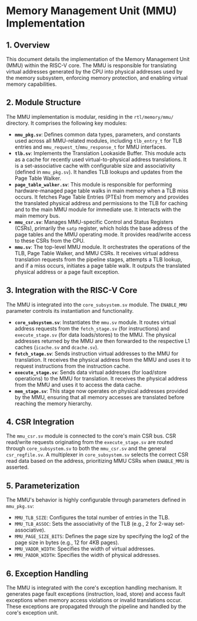 # Memory Management Unit (MMU) Implementation

## 1. Overview

This document details the implementation of the Memory Management Unit (MMU) within the RISC-V core. The MMU is responsible for translating virtual addresses generated by the CPU into physical addresses used by the memory subsystem, enforcing memory protection, and enabling virtual memory capabilities.

## 2. Module Structure

The MMU implementation is modular, residing in the `rtl/memory/mmu/` directory. It comprises the following key modules:

-   **`mmu_pkg.sv`**: Defines common data types, parameters, and constants used across all MMU-related modules, including `tlb_entry_t` for TLB entries and `mmu_request_t`/`mmu_response_t` for MMU interfaces.
-   **`tlb.sv`**: Implements the Translation Lookaside Buffer. This module acts as a cache for recently used virtual-to-physical address translations. It is a set-associative cache with configurable size and associativity (defined in `mmu_pkg.sv`). It handles TLB lookups and updates from the Page Table Walker.
-   **`page_table_walker.sv`**: This module is responsible for performing hardware-managed page table walks in main memory when a TLB miss occurs. It fetches Page Table Entries (PTEs) from memory and provides the translated physical address and permissions to the TLB for caching and to the main MMU module for immediate use. It interacts with the main memory bus.
-   **`mmu_csr.sv`**: Manages MMU-specific Control and Status Registers (CSRs), primarily the `satp` register, which holds the base address of the page tables and the MMU operating mode. It provides read/write access to these CSRs from the CPU.
-   **`mmu.sv`**: The top-level MMU module. It orchestrates the operations of the TLB, Page Table Walker, and MMU CSRs. It receives virtual address translation requests from the pipeline stages, attempts a TLB lookup, and if a miss occurs, initiates a page table walk. It outputs the translated physical address or a page fault exception.

## 3. Integration with the RISC-V Core

The MMU is integrated into the `core_subsystem.sv` module. The `ENABLE_MMU` parameter controls its instantiation and functionality.

-   **`core_subsystem.sv`**: Instantiates the `mmu.sv` module. It routes virtual address requests from the `fetch_stage.sv` (for instructions) and `execute_stage.sv` (for data loads/stores) to the MMU. The physical addresses returned by the MMU are then forwarded to the respective L1 caches (`icache.sv` and `dcache.sv`).
-   **`fetch_stage.sv`**: Sends instruction virtual addresses to the MMU for translation. It receives the physical address from the MMU and uses it to request instructions from the instruction cache.
-   **`execute_stage.sv`**: Sends data virtual addresses (for load/store operations) to the MMU for translation. It receives the physical address from the MMU and uses it to access the data cache.
-   **`mem_stage.sv`**: This stage now operates on physical addresses provided by the MMU, ensuring that all memory accesses are translated before reaching the memory hierarchy.

## 4. CSR Integration

The `mmu_csr.sv` module is connected to the core's main CSR bus. CSR read/write requests originating from the `execute_stage.sv` are routed through `core_subsystem.sv` to both the `mmu_csr.sv` and the general `csr_regfile.sv`. A multiplexer in `core_subsystem.sv` selects the correct CSR read data based on the address, prioritizing MMU CSRs when `ENABLE_MMU` is asserted.

## 5. Parameterization

The MMU's behavior is highly configurable through parameters defined in `mmu_pkg.sv`:

-   `MMU_TLB_SIZE`: Configures the total number of entries in the TLB.
-   `MMU_TLB_ASSOC`: Sets the associativity of the TLB (e.g., 2 for 2-way set-associative).
-   `MMU_PAGE_SIZE_BITS`: Defines the page size by specifying the log2 of the page size in bytes (e.g., 12 for 4KB pages).
-   `MMU_VADDR_WIDTH`: Specifies the width of virtual addresses.
-   `MMU_PADDR_WIDTH`: Specifies the width of physical addresses.

## 6. Exception Handling

The MMU is integrated with the core's exception handling mechanism. It generates page fault exceptions (instruction, load, store) and access fault exceptions when memory access violations or invalid translations occur. These exceptions are propagated through the pipeline and handled by the core's exception unit.
